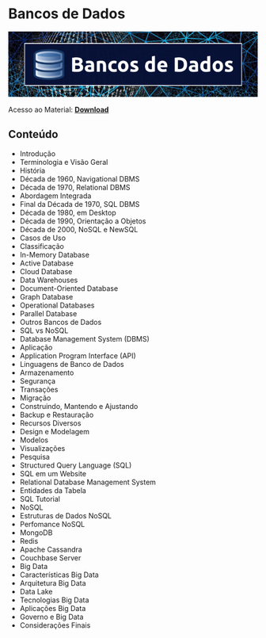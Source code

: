 # Bancos de Dados

![img](/Imagens/Databases.png)

Acesso ao Material: **[Download](https://github.com/the-akira/CC33Z/raw/master/Cursos/Bancos%20de%20Dados/Databases.pdf)**

## Conteúdo

- Introdução
- Terminologia e Visão Geral
- História
- Década de 1960, Navigational DBMS
- Década de 1970, Relational DBMS
- Abordagem Integrada
- Final da Década de 1970, SQL DBMS
- Década de 1980, em Desktop
- Década de 1990, Orientação a Objetos
- Década de 2000, NoSQL e NewSQL
- Casos de Uso
- Classificação
- In-Memory Database
- Active Database
- Cloud Database
- Data Warehouses
- Document-Oriented Database
- Graph Database
- Operational Databases
- Parallel Database
- Outros Bancos de Dados
- SQL vs NoSQL
- Database Management System (DBMS)
- Aplicação
- Application Program Interface (API)
- Linguagens de Banco de Dados
- Armazenamento
- Segurança
- Transações
- Migração
- Construindo, Mantendo e Ajustando
- Backup e Restauração
- Recursos Diversos
- Design e Modelagem
- Modelos
- Visualizações
- Pesquisa
- Structured Query Language (SQL)
- SQL em um Website
- Relational Database Management System
- Entidades da Tabela
- SQL Tutorial
- NoSQL
- Estruturas de Dados NoSQL
- Perfomance NoSQL
- MongoDB
- Redis
- Apache Cassandra
- Couchbase Server
- Big Data
- Características Big Data
- Arquitetura Big Data
- Data Lake
- Tecnologias Big Data
- Aplicações Big Data
- Governo e Big Data
- Considerações Finais
